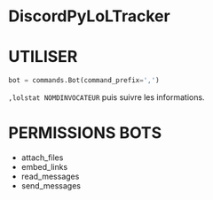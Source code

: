 # DiscordPyLoLTracker
# UTILISER  
```py
bot = commands.Bot(command_prefix=',')
```  
```,lolstat NOMDINVOCATEUR``` puis suivre les informations.
# PERMISSIONS BOTS  
* attach_files  
* embed_links  
* read_messages  
* send_messages  

